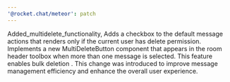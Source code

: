 ```yaml
---
'@rocket.chat/meteor': patch
---
```


Added_multidelete_functionality, Adds a checkbox to the default message actions that renders only if the current user has delete permission. Implements a new MultiDeleteButton component that appears in the room header toolbox when more than one message is selected. This feature enables bulk deletion . This change was introduced to improve message management efficiency and enhance the overall user experience.
